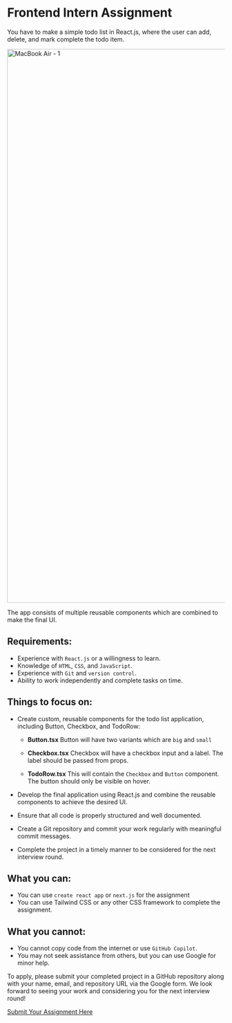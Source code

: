 # Frontend Intern Assignment

You have to make a simple todo list in React.js, where the user can add, delete, and mark complete the todo item.

<img width="1280" alt="MacBook Air - 1" src="https://github.com/TheFutureUniversity/frontend-assignment/assets/21043614/ca93bea6-1d40-4da9-9036-1ca2f2c79051">

The app consists of multiple reusable components which are combined to make the final UI.

## Requirements:

- Experience with `React.js` or a willingness to learn.
- Knowledge of `HTML`, `CSS`, and `JavaScript`.
- Experience with `Git` and `version control`.
- Ability to work independently and complete tasks on time.

## Things to focus on:

- Create custom, reusable components for the todo list application, including Button, Checkbox, and TodoRow:
  - __Button.tsx__
    Button will have two variants which are `big` and `small`

  - __Checkbox.tsx__
    Checkbox will have a checkbox input and a label. The label should be passed from props.

  - __TodoRow.tsx__
    This will contain the `Checkbox` and `Button` component. The button should only be visible on hover.

- Develop the final application using React.js and combine the reusable components to achieve the desired UI.
- Ensure that all code is properly structured and well documented.
- Create a Git repository and commit your work regularly with meaningful commit messages.
- Complete the project in a timely manner to be considered for the next interview round.

## What you can:

- You can use `create react app` or `next.js` for the assignment
- You can use Tailwind CSS or any other CSS framework to complete the assignment.

## What you cannot:

- You cannot copy code from the internet or use `GitHub Copilot`.
- You may not seek assistance from others, but you can use Google for minor help.

To apply, please submit your completed project in a GitHub repository along with your name, email, and repository URL via the Google form. We look forward to seeing your work and considering you for the next interview round!

[Submit Your Assignment Here](https://forms.gle/w43r7eoCRfyf7muQ9)
